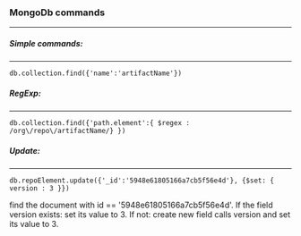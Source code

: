 

### MongoDb commands
-----

##### Simple commands:
----

    db.collection.find({'name':'artifactName'}) 


##### RegExp:
----

    db.collection.find({'path.element':{ $regex : /org\/repo\/artifactName/} })

#####  Update:
-----
    db.repoElement.update({'_id':'5948e61805166a7cb5f56e4d'}, {$set: { version : 3 }})
    
find the document with id == '5948e61805166a7cb5f56e4d'.
If the field version exists: set its value to 3.
If not: create new field calls version and set its value to 3.


    

